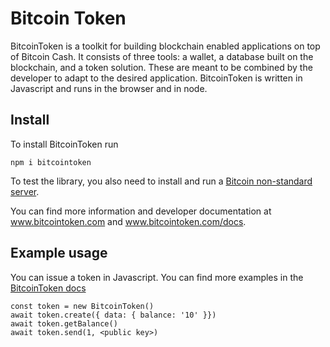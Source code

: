 # Bitcoin Token

BitcoinToken is a toolkit for building blockchain enabled applications on top of Bitcoin Cash. It consists of three tools: a wallet, a database built on the blockchain, and a token solution. These are meant to be combined by the developer to adapt to the desired application. BitcoinToken is written in Javascript and runs in the browser and in node.

## Install

To install BitcoinToken run

```
npm i bitcointoken
```

To test the library, you also need to install and run a [Bitcoin non-standard server](https://github.com/the-bitcoin-token/bitcoin-non-standard-server).

You can find more information and developer documentation at <a href="http://www.bitcointoken.com">www.bitcointoken.com</a> and <a href="http://www.bitcointoken.com/docs">www.bitcointoken.com/docs</a>.

## Example usage

You can issue a token in Javascript. You can find more examples in the <a href="http://www.bitcointoken.com/docs">BitcoinToken docs</a>

```
const token = new BitcoinToken()
await token.create({ data: { balance: '10' }})
await token.getBalance() 
await token.send(1, <public key>)
```